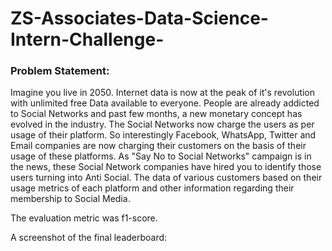 # ZS-Associates-Data-Science-Intern-Challenge-
### Problem Statement:
Imagine you live in 2050. Internet data is now at the peak of it's revolution with unlimited free Data available to everyone. People are already addicted to Social Networks and past few months, a new monetary concept has evolved in the industry. The Social Networks now charge the users as per usage of their platform. So interestingly Facebook, WhatsApp, Twitter and Email companies are now charging their customers on the basis of their usage of these platforms. As "Say No to Social Networks" campaign is in the news, these Social Network companies have hired you to identify those users turning into Anti Social. The data of various customers based on their usage metrics of each platform and other information regarding their membership to Social Media.

The evaluation metric was f1-score.

A screenshot of the final leaderboard:


